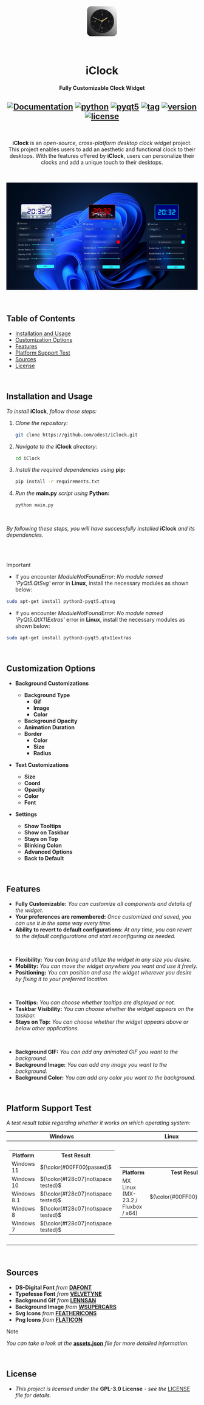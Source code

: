 <p align="center">
<img src="docs/logo.png" alt="logo" width="80" height="80"/>
</p>

<br>

<div align="center">

iClock
===========================
<h4> Fully Customizable Clock Widget </h4>

[![Documentation](https://img.shields.io/badge/docs-latest-brightgreen.svg?style=flat)](https://github.com/odest/iClock)
[![python](https://img.shields.io/badge/python-3.12.0-green)](https://www.python.org/downloads/release/python-3120/)
[![pyqt5](https://img.shields.io/badge/PyQt5-5.15.10-green)](https://pypi.org/project/PyQt5/5.15.10/)
[![tag](https://img.shields.io/badge/tag-v0.0.1-green)](https://github.com/odest/iClock)
[![version](https://img.shields.io/badge/version-PreRelease-orange)](https://github.com/odest/iClock)
[![license](https://img.shields.io/badge/License-GPLv3-blue?color=#4ec820)](https://github.com/odest/iClock?tab=GPL-3.0-1-ov-file#readme)
---

<br>

<div align="center">

**iClock** is an *open-source, cross-platform desktop clock widget* project. This project enables users to add an aesthetic and functional clock to their desktops. With the features offered by **iClock**, users can personalize their clocks and add a unique touch to their desktops.

</div></div>

<br>

<center>

![banner](docs/banner.png)

</center>

<br>


## Table of Contents
  - [Installation and Usage](#installation-and-usage)
  - [Customization Options](#customization-options)
  - [Features](#features)
  - [Platform Support Test](#platform-support-test)
  - [Sources](#sources)
  - [License](#license)

<br>




## Installation and Usage


*To install* **iClock**, *follow these steps:*

1. *Clone the repository:*

    ```bash
    git clone https://github.com/odest/iClock.git
    ```

2. *Navigate to the* **iClock** *directory:*

    ```bash
    cd iClock
    ```

3. *Install the required dependencies using* **pip:**

    ```bash
    pip install -r requirements.txt
    ```


4. *Run the* **main.py** *script using* **Python:**

    ```bash
    python main.py
    ```

<br>

  *By following these steps, you will have successfully installed* **iClock** *and its dependencies.*

<br>
<br>

> [!IMPORTANT]
> - If you encounter *ModuleNotFoundError: No module named 'PyQt5.QtSvg'* error in **Linux**, install the necessary modules as shown below:
> ```bash
> sudo apt-get install python3-pyqt5.qtsvg
> ```
> 
> - If you encounter *ModuleNotFoundError: No module named 'PyQt5.QtX11Extras'* error in **Linux**, install the necessary modules as shown below:
> ```bash
> sudo apt-get install python3-pyqt5.qtx11extras
> ```

<br>


## Customization Options
 
- **Background Customizations**
    - **Background Type**
      - **Gif**
      - **Image**
      - **Color**
    - **Background Opacity**
    - **Animation Duration**
    - **Border**
      - **Color**
      - **Size**
      - **Radius**
    
- **Text Customizations**
  - **Size**
  - **Coord**
  - **Opacity**
  - **Color**
  - **Font**

- **Settings**
  - **Show Tooltips**
  - **Show on Taskbar**
  - **Stays on Top**
  - **Blinking Colon**
  - **Advanced Options**
  - **Back to Default**


<br>


## Features

- **Fully Customizable:** *You can customize all components and details of the widget.*
- **Your preferences are remembered:** *Once customized and saved, you can use it in the same way every time.*
- **Ability to revert to default configurations:** *At any time, you can revert to the default configurations and start reconfiguring as needed.*

<br>

- **Flexibility:** *You can bring and utilize the widget in any size you desire.*
- **Mobility:** *You can move the widget anywhere you want and use it freely.*
- **Positioning:** *You can position and use the widget wherever you desire by fixing it to your preferred location.*

<br>

- **Tooltips:** *You can choose whether tooltips are displayed or not.*
- **Taskbar Visibility:** *You can choose whether the widget appears on the taskbar.*
- **Stays on Top:** *You can choose whether the widget appears above or below other applications.*

<br>

- **Background GIF:** *You can add any animated GIF you want to the background.*
- **Background Image:** *You can add any image you want to the background.*
- **Background Color:** *You can add any color you want to the background.*

<br>

## Platform Support Test

*A test result table regarding whether it works on which operating system:*

|Windows|Linux|MacOs|
|--|--|--|
|<table> <tr><th>Platform</th><th>Test Result</th></tr><tr><td>Windows 11</td><td>${\color{#00FF00}passed}$</td></tr> <tr><td>Windows 10</td><td>${\color{#f28c07}not\space tested}$</td></tr><tr><td>Windows 8.1</td><td>${\color{#f28c07}not\space tested}$</td></tr> <tr><td>Windows 8</td><td>${\color{#f28c07}not\space tested}$</td></tr> <tr><td>Windows 7</td><td>${\color{#f28c07}not\space tested}$</td></tr>  </table>|<table><tr><th>Platform</th><th>Test Result</th></tr><tr><td>MX Linux (MX-23.2 / Fluxbox / x64)</td><td>${\color{#00FF00}passed}$</td></tr></table>| <table> <tr><th>Platform</th><th>Test Result</th></tr><tr><td>macOS 14 (Sonoma)</td><td>${\color{#f28c07}not\space tested}$</td></tr><tr><td>macOS 13 (Ventura)</td><td>${\color{#f28c07}not\space tested}$</td></tr> <tr><td>macOS 12 (Monterey)</td><td>${\color{#f28c07}not\space tested}$</td></tr> <tr><td>macOS 11 (Big Sur)</td><td>${\color{#f28c07}not\space tested}$</td></tr> <tr><td>macOS 10.15 (Catalina)</td><td>${\color{#f28c07}not\space tested}$</td></tr></table>|

<br>

## Sources
- **DS-Digital Font** *from* **[DAFONT](https://www.dafont.com/ds-digital.font)**
- **Typefesse Font** *from* **[VELVETYNE](https://velvetyne.fr/fonts/typefesse/)**
- **Background Gif** *from* **[LENNSAN](https://lennsan.tumblr.com/image/157438772656)**
- **Background Image** *from* **[WSUPERCARS](https://www.wsupercars.com/car-wallpaper-download/?title=2023%20Porsche%20911%20GT3%20R%20Rennsport&res=2800%20x%202100&pic=https://www.wsupercars.com/wallpapers-regular/Porsche/2023-Porsche-911-GT3-R-Rennsport-004-2100.jpg)**
- **Svg Icons** *from* **[FEATHERICONS](https://feathericons.com/)**
- **Png Icons** *from* **[FLATICON](https://www.flaticon.com/)**

> [!NOTE]
> *You can take a look at the* **[assets.json](https://github.com/odest/iClock/blob/master/src/data/assets.json)** *file for more detailed information.*

<br>

## License  
- *This project is licensed under the* **GPL-3.0 License** - *see the* [LICENSE](https://github.com/odest/iClock?tab=GPL-3.0-1-ov-file) *file for details.*
